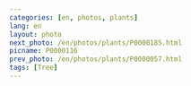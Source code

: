 ```yaml
---
categories: [en, photos, plants]
lang: en
layout: photo
next_photo: /en/photos/plants/P0000185.html
picname: P0000116
prev_photo: /en/photos/plants/P0000057.html
tags: [Tree]
---
```

